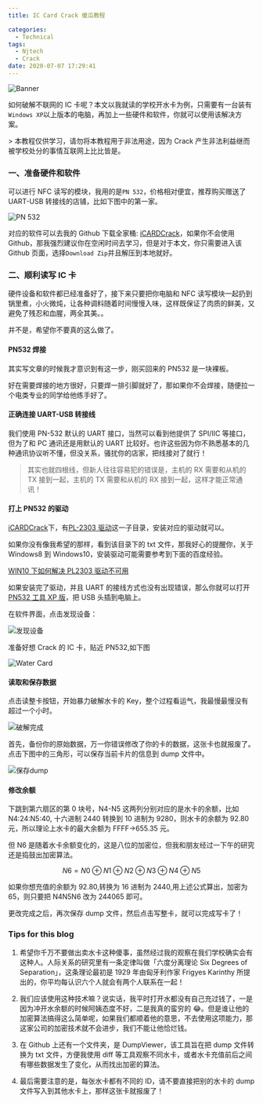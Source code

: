```yaml
---
title: IC Card Crack 傻瓜教程

categories:
  - Technical
tags:
  - Njtech
  - Crack
date: 2020-07-07 17:29:41
---
```


![Banner](http://leiblog.wang/static/image/2020/7/u9ZKM2.jpg)

如何破解不联网的 IC 卡呢？本文以我就读的学校开水卡为例，只需要有一台装有`Windows XP`以上版本的电脑，再加上一些硬件和软件，你就可以使用该解决方案。

<div class="danger">
> 本教程仅供学习，请勿将本教程用于非法用途，因为 Crack 产生非法利益继而被学校处分的事情互联网上比比皆是。
</div>

<!-- more -->

### 一、准备硬件和软件

可以进行 NFC 读写的模块，我用的是`PN 532`，价格相对便宜，推荐购买赠送了 UART-USB 转接线的店铺，比如下图中的第一家。

![PN 532](http://leiblog.wang/static/image/2020/7/6a8Lum.png)

对应的软件可以去我的 Github 下载全家桶: [iCARDCrack](https://github.com/LeiWang1999/iCARDCrack)，如果你不会使用 Github，那我强烈建议你在空闲时间去学习，但是对于本文，你只需要进入该 Github 页面，选择`Download Zip`并且解压到本地就好。

### 二、顺利读写 IC 卡

硬件设备和软件都已经准备好了，接下来只要把你电脑和 NFC 读写模块一起扔到锅里煮，小火微炖，让各种调料随着时间慢慢入味，这样既保证了肉质的鲜美，又避免了残忍和血腥，两全其美。。

并不是，希望你不要真的这么做了。

#### PN532 焊接

其实写文章的时候我才意识到有这一步，刚买回来的 PN532 是一块裸板。

好在需要焊接的地方很好，只要焊一排引脚就好了，那如果你不会焊接，随便拉一个电类专业的同学给他练手好了。

#### 正确连接 UART-USB 转接线

我们使用 PN-532 默认的 UART 接口，当然可以看到他提供了 SPI/IIC 等接口，但为了和 PC 通讯还是用默认的 UART 比较好。也许这些因为你不熟悉基本的几种通讯协议听不懂，但没关系，骚扰你的店家，把线接对了就行！

<div class="warning">

> 其实也就四根线，但新人往往容易犯的错误是，主机的 RX 需要和从机的 TX 接到一起，主机的 TX 需要和从机的 RX 接到一起，这样才能正常通讯！

</div>

#### 打上 PN532 的驱动

[iCARDCrack](https://github.com/LeiWang1999/iCARDCrack)下，有[PL-2303 驱动](https://github.com/LeiWang1999/iCARDCrack/tree/master/PL-2303驱动)这一子目录，安装对应的驱动就可以。

如果你没有像我希望的那样，看到该目录下的 txt 文件，那我好心的提醒你，关于 Windows8 到 Windows10，安装驱动可能需要参考到下面的百度经验。

[WIN10 下如何解决 PL2303 驱动不可用](https://jingyan.baidu.com/article/c85b7a646f1db5003bac95be.html)

如果安装完了驱动，并且 UART 的接线方式也没有出现错误，那么你就可以打开[PN532 工具 XP 版](https://github.com/LeiWang1999/iCARDCrack/tree/master/PN532工具XP版)，把 USB 头插到电脑上。

在软件界面，点击发现设备：

![发现设备](http://leiblog.wang/static/image/2020/7/发现设备.png)

准备好想 Crack 的 IC 卡，贴近 PN532,如下图

![Water Card](http://leiblog.wang/static/image/2020/7/hg2Doq.png)

#### 读取和保存数据

点击读整卡按钮，开始暴力破解水卡的 Key，整个过程看运气，我最慢最慢没有超过一个小时。

![破解完成](http://leiblog.wang/static/image/2020/7/破解完成.png)

首先，备份你的原始数据，万一你错误修改了你的卡的数据，这张卡也就报废了。点击下图中的三角形，可以保存当前卡片的信息到 dump 文件中。

![保存dump](http://leiblog.wang/static/image/2020/7/保存dump文件.png)

#### 修改余额

下跳到第六扇区的第 0 块号，N4-N5 这两列分别对应的是水卡的余额，比如 N4:24:N5:40, 十六进制 2440 转换到 10 进制为 9280，则水卡的余额为 92.80 元，所以理论上水卡的最大余额为 FFFF->655.35 元。

但 N6 是随着水卡余额变化的，这是八位的加密位，但我和朋友经过一下午的研究还是捣鼓出加密算法。

$$
N6 = N0 \oplus N1 \oplus N2 \oplus N3 \oplus N4 \oplus N5
$$

如果你想充值的余额为 92.80,转换为 16 进制为 2440,用上述公式算出，加密为 65，则只要把 N4N5N6 改为 244065 即可。

更改完成之后，再次保存 dump 文件，然后点击写整卡，就可以完成写卡了！

### Tips for this blog

1. 希望你千万不要做出卖水卡这种傻事，虽然经过我的观察在我们学校确实会有这种人。人际关系的研究里有一条定律叫做「六度分离理论 Six Degrees of Separation」，这条理论最初是 1929 年由匈牙利作家 Frigyes Karinthy 所提出的，你平均每认识六个人就会有两个人联系在一起！
2. 我们应该使用这种技术嘛？说实话，我平时打开水都没有自己充过钱了，一是因为冲开水余额的时候阿姨态度不好，二是我真的蛮穷的 😂。但是谁让他的加密算法搞得这么简单呢，如果我们都顺着他的意思，不去使用这项能力，那这家公司的加密技术就不会进步，我们不能让他恰烂钱。

3. 在 Github 上还有一个文件夹，是 DumpViewer，该工具旨在把 dump 文件转换为 txt 文件，方便我使用 diff 等工具观察不同水卡，或者水卡充值前后之间有哪些数据发生了变化，从而找出加密的算法。

4. 最后需要注意的是，每张水卡都有不同的 ID，请不要直接把别的水卡的 dump 文件写入到其他水卡上，那样这张卡就报废了！

